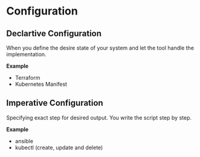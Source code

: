 # Configuration

## Declartive Configuration

When you define the desire state of your system and let the tool handle the implementation. 

**Example**

- Terraform
- Kubernetes Manifest

## Imperative Configuration

Specifying exact step for desired output. You write the script step by step.

**Example**

- ansible
- kubectl (create, update and delete)

